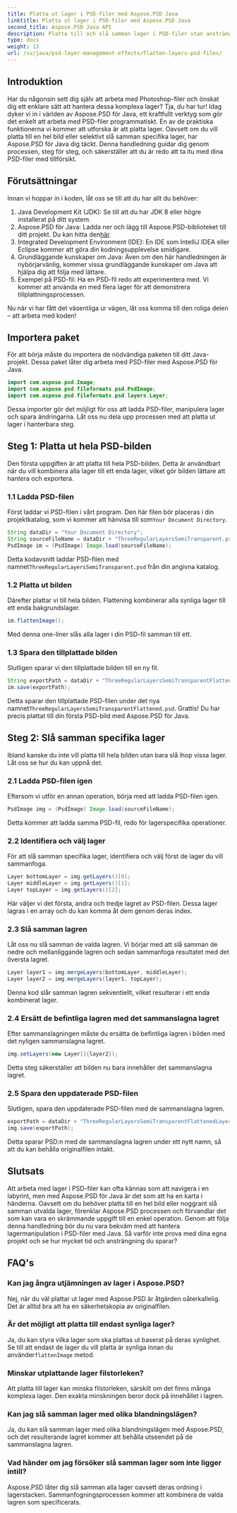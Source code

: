 ```yaml
---
title: Platta ut lager i PSD-filer med Aspose.PSD Java
linktitle: Platta ut lager i PSD-filer med Aspose.PSD Java
second_title: Aspose.PSD Java API
description: Platta till och slå samman lager i PSD-filer utan ansträngning med Aspose.PSD för Java. Följ denna steg-för-steg-guide för att förenkla din PSD-filhantering.
type: docs
weight: 13
url: /sv/java/psd-layer-management-effects/flatten-layers-psd-files/
---
```

## Introduktion

Har du någonsin sett dig själv att arbeta med Photoshop-filer och önskat dig ett enklare sätt att hantera dessa komplexa lager? Tja, du har tur! Idag dyker vi in i världen av Aspose.PSD för Java, ett kraftfullt verktyg som gör det enkelt att arbeta med PSD-filer programmatiskt. En av de praktiska funktionerna vi kommer att utforska är att platta lager. Oavsett om du vill platta till en hel bild eller selektivt slå samman specifika lager, har Aspose.PSD för Java dig täckt. Denna handledning guidar dig genom processen, steg för steg, och säkerställer att du är redo att ta itu med dina PSD-filer med tillförsikt.

## Förutsättningar

Innan vi hoppar in i koden, låt oss se till att du har allt du behöver:

1. Java Development Kit (JDK): Se till att du har JDK 8 eller högre installerat på ditt system.
2.  Aspose.PSD för Java: Ladda ner och lägg till Aspose.PSD-biblioteket till ditt projekt. Du kan hitta den[här](https://releases.aspose.com/psd/java/).
3. Integrated Development Environment (IDE): En IDE som IntelliJ IDEA eller Eclipse kommer att göra din kodningsupplevelse smidigare.
4. Grundläggande kunskaper om Java: Även om den här handledningen är nybörjarvänlig, kommer vissa grundläggande kunskaper om Java att hjälpa dig att följa med lättare.
5. Exempel på PSD-fil: Ha en PSD-fil redo att experimentera med. Vi kommer att använda en med flera lager för att demonstrera tillplattningsprocessen.

Nu när vi har fått det väsentliga ur vägen, låt oss komma till den roliga delen – att arbeta med koden!

## Importera paket

För att börja måste du importera de nödvändiga paketen till ditt Java-projekt. Dessa paket låter dig arbeta med PSD-filer med Aspose.PSD för Java.

```java
import com.aspose.psd.Image;
import com.aspose.psd.fileformats.psd.PsdImage;
import com.aspose.psd.fileformats.psd.layers.Layer;
```

Dessa importer gör det möjligt för oss att ladda PSD-filer, manipulera lager och spara ändringarna. Låt oss nu dela upp processen med att platta ut lager i hanterbara steg.

## Steg 1: Platta ut hela PSD-bilden

Den första uppgiften är att platta till hela PSD-bilden. Detta är användbart när du vill kombinera alla lager till ett enda lager, vilket gör bilden lättare att hantera och exportera.

### 1.1 Ladda PSD-filen

 Först laddar vi PSD-filen i vårt program. Den här filen bör placeras i din projektkatalog, som vi kommer att hänvisa till som`Your Document Directory`.

```java
String dataDir = "Your Document Directory";
String sourceFileName = dataDir + "ThreeRegularLayersSemiTransparent.psd";
PsdImage im = (PsdImage) Image.load(sourceFileName);
```

Detta kodavsnitt laddar PSD-filen med namnet`ThreeRegularLayersSemiTransparent.psd` från din angivna katalog.

### 1.2 Platta ut bilden

Därefter plattar vi till hela bilden. Flattening kombinerar alla synliga lager till ett enda bakgrundslager.

```java
im.flattenImage();
```

Med denna one-liner slås alla lager i din PSD-fil samman till ett.

### 1.3 Spara den tillplattade bilden

Slutligen sparar vi den tillplattade bilden till en ny fil.

```java
String exportPath = dataDir + "ThreeRegularLayersSemiTransparentFlattened.psd";
im.save(exportPath);
```

 Detta sparar den tillplattade PSD-filen under det nya namnet`ThreeRegularLayersSemiTransparentFlattened.psd`. Grattis! Du har precis plattat till din första PSD-bild med Aspose.PSD för Java.

## Steg 2: Slå samman specifika lager

Ibland kanske du inte vill platta till hela bilden utan bara slå ihop vissa lager. Låt oss se hur du kan uppnå det.

### 2.1 Ladda PSD-filen igen

Eftersom vi utför en annan operation, börja med att ladda PSD-filen igen.

```java
PsdImage img = (PsdImage) Image.load(sourceFileName);
```

Detta kommer att ladda samma PSD-fil, redo för lagerspecifika operationer.

### 2.2 Identifiera och välj lager

För att slå samman specifika lager, identifiera och välj först de lager du vill sammanfoga.

```java
Layer bottomLayer = img.getLayers()[0];
Layer middleLayer = img.getLayers()[1];
Layer topLayer = img.getLayers()[2];
```

Här väljer vi det första, andra och tredje lagret av PSD-filen. Dessa lager lagras i en array och du kan komma åt dem genom deras index.

### 2.3 Slå samman lagren

Låt oss nu slå samman de valda lagren. Vi börjar med att slå samman de nedre och mellanliggande lagren och sedan sammanfoga resultatet med det översta lagret.

```java
Layer layer1 = img.mergeLayers(bottomLayer, middleLayer);
Layer layer2 = img.mergeLayers(layer1, topLayer);
```

Denna kod slår samman lagren sekventiellt, vilket resulterar i ett enda kombinerat lager.

### 2.4 Ersätt de befintliga lagren med det sammanslagna lagret

Efter sammanslagningen måste du ersätta de befintliga lagren i bilden med det nyligen sammanslagna lagret.

```java
img.setLayers(new Layer[]{layer2});
```

Detta steg säkerställer att bilden nu bara innehåller det sammanslagna lagret.

### 2.5 Spara den uppdaterade PSD-filen

Slutligen, spara den uppdaterade PSD-filen med de sammanslagna lagren.

```java
exportPath = dataDir + "ThreeRegularLayersSemiTransparentFlattenedLayerByLayer.psd";
img.save(exportPath);
```

Detta sparar PSD:n med de sammanslagna lagren under ett nytt namn, så att du kan behålla originalfilen intakt.

## Slutsats

Att arbeta med lager i PSD-filer kan ofta kännas som att navigera i en labyrint, men med Aspose.PSD för Java är det som att ha en karta i händerna. Oavsett om du behöver platta till en hel bild eller noggrant slå samman utvalda lager, förenklar Aspose.PSD processen och förvandlar det som kan vara en skrämmande uppgift till en enkel operation. Genom att följa denna handledning bör du nu vara bekväm med att hantera lagermanipulation i PSD-filer med Java. Så varför inte prova med dina egna projekt och se hur mycket tid och ansträngning du sparar?

## FAQ's

### Kan jag ångra utjämningen av lager i Aspose.PSD?  
Nej, när du väl plattar ut lager med Aspose.PSD är åtgärden oåterkallelig. Det är alltid bra att ha en säkerhetskopia av originalfilen.

### Är det möjligt att platta till endast synliga lager?  
 Ja, du kan styra vilka lager som ska plattas ut baserat på deras synlighet. Se till att endast de lager du vill platta är synliga innan du använder`flattenImage` metod.

### Minskar utplattande lager filstorleken?  
Att platta till lager kan minska filstorleken, särskilt om det finns många komplexa lager. Den exakta minskningen beror dock på innehållet i lagren.

### Kan jag slå samman lager med olika blandningslägen?  
Ja, du kan slå samman lager med olika blandningslägen med Aspose.PSD, och det resulterande lagret kommer att behålla utseendet på de sammanslagna lagren.

### Vad händer om jag försöker slå samman lager som inte ligger intill?  
Aspose.PSD låter dig slå samman alla lager oavsett deras ordning i lagerstacken. Sammanfogningsprocessen kommer att kombinera de valda lagren som specificerats.